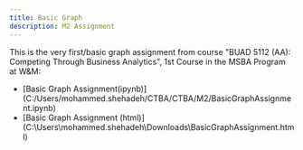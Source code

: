 ```yaml
---
title: Basic Graph
description: M2 Assignment
---
```


This is the very first/basic graph assignment from course "BUAD 5112 (AA): Competing Through Business Analytics", 1st Course in the MSBA Program at W&M:

- [Basic Graph Assignment(ipynb)] (C:/Users/mohammed.shehadeh/CTBA/CTBA/M2/BasicGraphAssignment.ipynb)
- [Basic Graph Assignment (html)] (C:\\Users\\mohammed.shehadeh\\Downloads\\BasicGraphAssignment.html)
